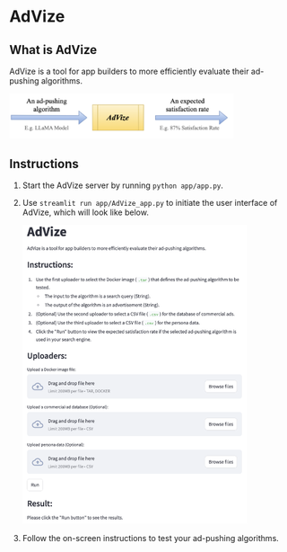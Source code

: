 # AdVize

## What is AdVize

AdVize is a tool for app builders to more efficiently evaluate their ad-pushing algorithms.

<img src="./AdVize_usage.png" alt="AdVize Usage" width="400"/>

## Instructions

1. Start the AdVize server by running `python app/app.py`.
2. Use `streamlit run app/AdVize_app.py` to initiate the user interface of AdVize, which will look like below.

    <img src="./AdVize_UI.png" alt="AdVize UI" width="400"/>
    
3. Follow the on-screen instructions to test your ad-pushing algorithms.